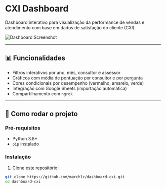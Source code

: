 # CXI Dashboard

Dashboard interativo para visualização da performance de vendas e atendimento com base em dados de satisfação do cliente (CXI).

![Dashboard Screenshot](https://via.placeholder.com/800x400?text=CXI+Dashboard+Sample)

---

## 📊 Funcionalidades

- Filtros interativos por ano, mês, consultor e assessor
- Gráficos com média de pontuação por consultor e por pergunta
- Cores condicionais por desempenho (vermelho, amarelo, verde)
- Integração com Google Sheets (importação automática)
- Compartilhamento com `ngrok`

---

## 🚀 Como rodar o projeto

### Pré-requisitos

- Python 3.8+
- `pip` instalado

### Instalação

1. Clone este repositório:

```bash
git clone https://github.com/marchlc/dashboard-cxi.git
cd dashboard-cxi

